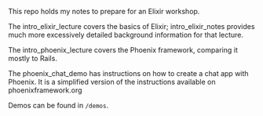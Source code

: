 This repo holds my notes to prepare for an Elixir workshop.

The intro_elixir_lecture covers the basics of Elixir; intro_elixir_notes
provides much more excessively detailed background information for that
lecture.

The intro_phoenix_lecture covers the Phoenix framework, comparing it mostly to
Rails.

The phoenix_chat_demo has instructions on how to create a chat app with
Phoenix. It is a simplified version of the instructions available on
phoenixframework.org

Demos can be found in `/demos`.